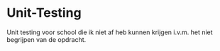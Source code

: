 # Unit-Testing

Unit testing voor school die ik niet af heb kunnen krijgen i.v.m. het niet begrijpen van de opdracht.
